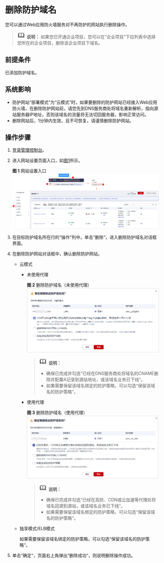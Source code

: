 # 删除防护域名<a name="waf_01_0005"></a>

您可以通过Web应用防火墙服务对不再防护的网站执行删除操作。

>![](public_sys-resources/icon-note.gif) **说明：** 
>如果您已开通企业项目，您可以在“企业项目“下拉列表中选择您所在的企业项目，删除该企业项目下域名。

## 前提条件<a name="section2256777914731"></a>

已添加防护域名。

## 系统影响<a name="section6849183135412"></a>

-   防护网站“部署模式“为“云模式“时，如果要删除的防护网站已经接入Web应用防火墙，在删除防护网站前，请您先到DNS服务商处将域名重新解析，指向源站服务器IP地址，否则该域名的流量将无法切回服务器，影响正常访问。
-   删除网站后，1分钟内生效，且不可恢复，请谨慎删除防护网站。

## 操作步骤<a name="section33468348163811"></a>

1.  [登录管理控制台](https://console.huaweicloud.com/?locale=zh-cn)。
2.  进入网站设置页面入口，如[图1](#waf_01_0002_fig172535820151)所示。

    **图 1**  网站设置入口<a name="waf_01_0002_fig172535820151"></a>  
    ![](figures/网站设置入口.png "网站设置入口")

3.  在目标防护域名所在行的“操作“列中，单击“删除“，进入删除防护域名对话框界面。
4.  在删除防护网站对话框中，确认删除防护网站。
    -   云模式
        -   未使用代理

            **图 2**  删除防护域名（未使用代理）<a name="fig1312716273410"></a>  
            ![](figures/删除防护域名（未使用代理）.png "删除防护域名（未使用代理）")

            >![](public_sys-resources/icon-note.gif) **说明：** 
            >-   确保已完成并勾选“已经在DNS服务商处将域名的CNAME删除并配置A记录到源站地址，或该域名业务已下线“。
            >-   如果需要保留该域名绑定的防护策略，可以勾选“保留该域名的防护策略“。

        -   使用代理

            **图 3**  删除防护域名（使用代理）<a name="fig34111367355"></a>  
            ![](figures/删除防护域名（使用代理）.png "删除防护域名（使用代理）")

            >![](public_sys-resources/icon-note.gif) **说明：** 
            >-   确保已完成并勾选“已经在高防、CDN或云加速等代理处将域名回源到源站，或该域名业务已下线“。
            >-   如果需要保留该域名绑定的防护策略，可以勾选“保留该域名的防护策略“。


    -   独享模式/ELB模式

        如果需要保留该域名绑定的防护策略，可以勾选“保留该域名的防护策略“。

5.  单击“确定“，页面右上角弹出“删除成功“，则说明删除操作成功。

